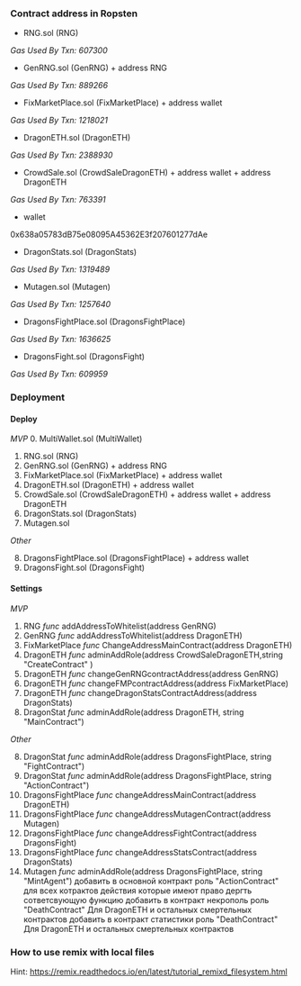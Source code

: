 ### Contract address in Ropsten

* RNG.sol (RNG)

 

 *Gas Used By Txn: 607300*

* GenRNG.sol (GenRNG) + address RNG

 

 *Gas Used By Txn: 889266*

* FixMarketPlace.sol (FixMarketPlace) + address wallet

 

 *Gas Used By Txn: 1218021*

* DragonETH.sol (DragonETH)

 

 *Gas Used By Txn: 2388930*

* CrowdSale.sol (CrowdSaleDragonETH) + address wallet + address DragonETH

 

 *Gas Used By Txn: 763391*


* wallet
 
 0x638a05783dB75e08095A45362E3f207601277dAe

* DragonStats.sol (DragonStats)
 
 

 *Gas Used By Txn: 1319489*


* Mutagen.sol (Mutagen)

 

 *Gas Used By Txn: 1257640*

* DragonsFightPlace.sol (DragonsFightPlace)

 

 *Gas Used By Txn: 1636625*

* DragonsFight.sol (DragonsFight)

 
 
 *Gas Used By Txn: 609959*

### Deployment

#### Deploy

*MVP*
0. MultiWallet.sol (MultiWallet)
1. RNG.sol (RNG)
2. GenRNG.sol (GenRNG) + address RNG
3. FixMarketPlace.sol (FixMarketPlace) + address wallet
4. DragonETH.sol (DragonETH) + address wallet
5. CrowdSale.sol (CrowdSaleDragonETH) + address wallet + address DragonETH
6. DragonStats.sol (DragonStats)
7. Mutagen.sol

*Other*

8. DragonsFightPlace.sol (DragonsFightPlace) + address wallet
9. DragonsFight.sol (DragonsFight)


#### Settings

*MVP*

1. RNG			*func*	addAddressToWhitelist(address GenRNG)
2. GenRNG		*func*	addAddressToWhitelist(address DragonETH)
3. FixMarketPlace 	*func*	ChangeAddressMainContract(address DragonETH)
4. DragonETH		*func*	adminAddRole(address CrowdSaleDragonETH,string "CreateContract" )
5. DragonETH		*func*	changeGenRNGcontractAddress(address GenRNG)
6. DragonETH		*func*	changeFMPcontractAddress(address FixMarketPlace)
7. DragonETH		*func*	changeDragonStatsContractAddress(address DragonStats)
8. DragonStat		*func*	adminAddRole(address DragonETH, string "MainContract")

*Other*

8. DragonStat		*func*	adminAddRole(address DragonsFightPlace, string "FightContract")
9. DragonStat		*func*	adminAddRole(address DragonsFightPlace, string "ActionContract")
10. DragonsFightPlace	*func*	changeAddressMainContract(address DragonETH)
11. DragonsFightPlace	*func*	changeAddressMutagenContract(address Mutagen)
12. DragonsFightPlace	*func*	changeAddressFightContract(address DragonsFight)
13. DragonsFightPlace	*func*	changeAddressStatsContract(address DragonStats)
14. Mutagen		*func*	adminAddRole(address DragonsFightPlace, string "MintAgent")
добавить в основной контракт роль "ActionContract" для всех котрактов действия которые имеют право дергть сответсвующую функцию
добавить в контракт некрополь роль "DeathContract" Для DragonETH и остальных смертельных контрактов
добавить в контракт статистики роль "DeathContract" Для DragonETH и остальных смертельных контрактов

### How to use remix with local files

Hint: https://remix.readthedocs.io/en/latest/tutorial_remixd_filesystem.html


